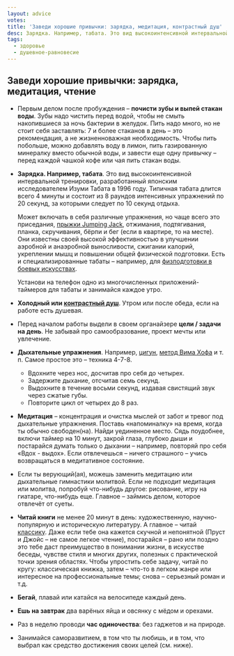 ```yaml
---
layout: advice
votes:
title: 'Заведи хорошие привычки: зарядка, медитация, контрастный душ'
desc: Зарядка. Например, табата. Это вид высокоинтенсивной интервальной тренировки, разработанный японским исследователем Изуми Табата в 1996 году. Типичная табата длится всего 4 минуты и состоит из 8 раундов интенсивных упражнений по 20 секунд, за которыми следует по 10 секунд отдыха.
tags:
  - здоровье
  - душевное-равновесие
---
```


## Заведи хорошие привычки: зарядка, медитация, чтение

- Первым делом после пробуждения – **почисти зубы и выпей стакан воды**. Зубы надо чистить перед водой, чтобы не смыть накопившиеся за ночь бактерии в желудок. Пить надо много, но не стоит себя заставлять: 7 и более стаканов в день – это рекомендация, а не жизненноважная необходимость. Чтобы пить побольше, можно добавлять воду в лимон, пить газированную минералку вместо обычной воды, и завести еще одну привычку – перед каждой чашкой кофе или чая пить стакан воды.

- **Зарядка. Например, табата**. Это вид высокоинтенсивной интервальной тренировки, разработанный японским исследователем Изуми Табата в 1996 году. Типичная табата длится всего 4 минуты и состоит из 8 раундов интенсивных упражнений по 20 секунд, за которыми следует по 10 секунд отдыха.

    Может включать в себя различные упражнения, но чаще всего это приседания, [прыжки Jumping Jack](https://youtube.com/shorts/6P3c03a2bcc?si=eFCjxAzjtxOOSBNt), отжимания, подтягивания, планка, скручивания, бёрпи и бег (если в квартире, то на месте). Они известны своей высокой эффективностью в улучшении аэробной и анаэробной выносливости, сжигании калорий, укреплении мышц и повышении общей физической подготовки. Есть и специализированные табаты – например, для [физподготовки в боевых искусствах](https://www.youtube.com/watch?v=VIWncKGyncU).

    Установи на телефон одно из многочисленных приложений-таймеров для табаты и занимайся каждое утро.

- **Холодный или [контрастный душ](https://lifehacker.ru/kontrastnyj-dush/)**. Утром или после обеда, если на работе есть душевая.

- Перед началом работы выдели в своем органайзере **цели / задачи на день**. Не забывай про самообразование, проект мечты или увлечение.

- **Дыхательные упражнения**. Например, [цигун](https://www.sport-express.ru/zozh/fitness/reviews/chto-takoe-cigun-prostymi-slovami-polza-i-vred-protivopokazaniya-2098631/), [метод Вима Хофа](https://www.sport-express.ru/zozh/health/reviews/kak-pravilno-dyshat-metod-vima-hofa-2061905/) и т. п. Самое простое это – техника 4-7-8.
  - Вдохните через нос, досчитав про себя до четырех.
  - Задержите дыхание, отсчитав семь секунд.
  - Выдохните в течение восьми секунд, издавая свистящий звук через сжатые губы.
  - Повторите цикл от четырех до 8 раз.

- **Медитация** – концентрация и очистка мыслей от забот и тревог под дыхательные упражнения. Поставь «напоминалку» на время, когда ты обычно свободен(на). Найди уединенное место. Сядь поудобнее, включи таймер на 10 минут, закрой глаза, глубоко дыши и постарайся думать только о дыхании – например, повторяй про себя «Вдох - выдох». Если отвлечешься – ничего страшного – учись возвращаться в медитативное состояние.

- Если ты верующий(ая), можешь заменить медитацию или дыхательные гимнастики молитвой. Если не подходит медитация или молитва, попробуй что-нибудь другое: рисование, игру на гиатаре, что-нибудь еще. Главное – займись делом, которое отвлечёт от суеты.

- **Читай книги** не менее 20 минут в день: художественную, научно-популярную и историческую литературу. А главное – читай [классику](https://lifehacker.ru/klassicheskie-proizvedeniya/). Даже если тебе она кажется скучной и непонятной (Пруст и Джойс – не самое легкое чтение), постарайся – рано или поздно это тебе даст преимущество в понимании жизни, в искусстве беседы, чувстве стиля и многих других, полезных с практической точки зрения областях. Чтобы упростить себе задачу, читай по кругу: классическая книжка, затем – что-то в легком жанре или интересное на профессиональные темы; снова – серьезный роман и т.д.

- **Бегай**, плавай или катайся на велосипеде каждый день.

- **Ешь на завтрак** два варёных яйца и овсянку с мёдом и орехами.

- Раз в неделю проводи **час одиночества**: без гаджетов и на природе.

- Занимайся саморазвитием, в том что ты любишь, и в том, что выбрал как средство достижения своих целей (см. ниже).
